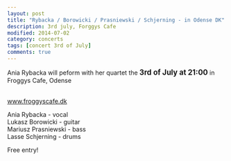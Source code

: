 ```yaml
---
layout: post
title: "Rybacka / Borowicki / Prasniewski / Schjerning - in Odense DK"
description: 3rd july, Forggys Cafe
modified: 2014-07-02
category: concerts
tags: [concert 3rd of July]
comments: true
---
```

Ania Rybacka will peform with her quartet the <big>**3rd of July at 21:00**</big> in Froggys Cafe, Odense<br><br>

<a href="http://froggyscafe.dk">www.froggyscafe.dk</a>

Ania Rybacka - vocal<br>
Lukasz Borowicki - guitar<br>
Mariusz Prasniewski - bass<br>
Lasse Schjerning - drums<br>

Free entry!
